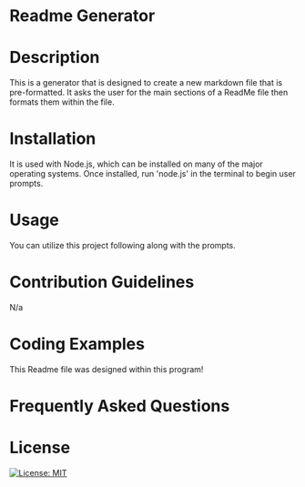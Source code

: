 # Readme  Generator
# Description
This is a generator that is designed to create a new markdown file that is pre-formatted. It asks the user for the main sections of a ReadMe file then formats them within the file.
# Installation
It is used with Node.js, which can be installed on many of the major operating systems. Once installed, run 'node.js' in the terminal to begin user prompts.
# Usage
You can utilize this project following along with the prompts.
# Contribution Guidelines
N/a
# Coding Examples
This Readme file was designed within this program!
# Frequently Asked Questions

# License
[![License: MIT](https://img.shields.io/badge/License-MIT-yellow.svg)](https://opensource.org/licenses/MIT)


